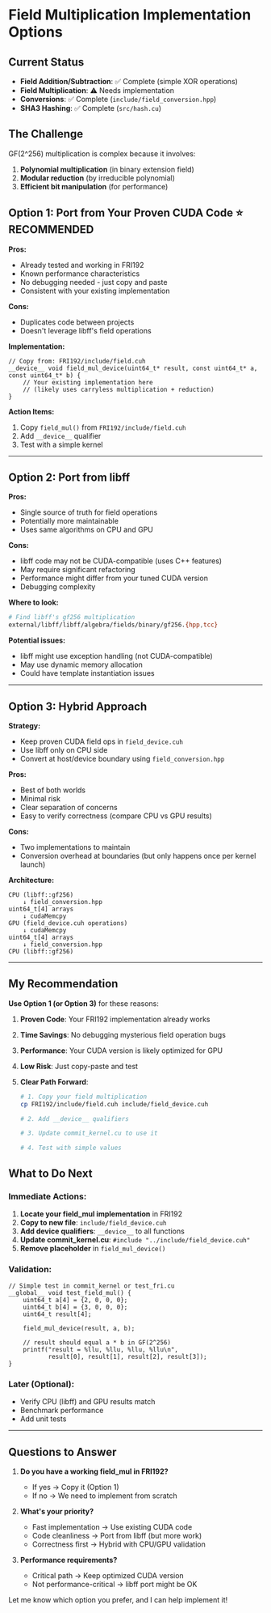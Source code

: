 # Field Multiplication Implementation Options

## Current Status
- **Field Addition/Subtraction**: ✅ Complete (simple XOR operations)
- **Field Multiplication**: ⚠️ Needs implementation
- **Conversions**: ✅ Complete (`include/field_conversion.hpp`)
- **SHA3 Hashing**: ✅ Complete (`src/hash.cu`)

## The Challenge

GF(2^256) multiplication is complex because it involves:
1. **Polynomial multiplication** (in binary extension field)
2. **Modular reduction** (by irreducible polynomial)
3. **Efficient bit manipulation** (for performance)

## Option 1: Port from Your Proven CUDA Code ⭐ RECOMMENDED

**Pros:**
- Already tested and working in FRI192
- Known performance characteristics
- No debugging needed - just copy and paste
- Consistent with your existing implementation

**Cons:**
- Duplicates code between projects
- Doesn't leverage libff's field operations

**Implementation:**
```cuda
// Copy from: FRI192/include/field.cuh
__device__ void field_mul_device(uint64_t* result, const uint64_t* a, const uint64_t* b) {
    // Your existing implementation here
    // (likely uses carryless multiplication + reduction)
}
```

**Action Items:**
1. Copy `field_mul()` from `FRI192/include/field.cuh`
2. Add `__device__` qualifier
3. Test with a simple kernel

---

## Option 2: Port from libff

**Pros:**
- Single source of truth for field operations
- Potentially more maintainable
- Uses same algorithms on CPU and GPU

**Cons:**
- libff code may not be CUDA-compatible (uses C++ features)
- May require significant refactoring
- Performance might differ from your tuned CUDA version
- Debugging complexity

**Where to look:**
```bash
# Find libff's gf256 multiplication
external/libff/libff/algebra/fields/binary/gf256.{hpp,tcc}
```

**Potential issues:**
- libff might use exception handling (not CUDA-compatible)
- May use dynamic memory allocation
- Could have template instantiation issues

---

## Option 3: Hybrid Approach

**Strategy:**
- Keep proven CUDA field ops in `field_device.cuh`
- Use libff only on CPU side
- Convert at host/device boundary using `field_conversion.hpp`

**Pros:**
- Best of both worlds
- Minimal risk
- Clear separation of concerns
- Easy to verify correctness (compare CPU vs GPU results)

**Cons:**
- Two implementations to maintain
- Conversion overhead at boundaries (but only happens once per kernel launch)

**Architecture:**
```
CPU (libff::gf256)
    ↓ field_conversion.hpp
uint64_t[4] arrays
    ↓ cudaMemcpy
GPU (field_device.cuh operations)
    ↓ cudaMemcpy
uint64_t[4] arrays
    ↓ field_conversion.hpp
CPU (libff::gf256)
```

---

## My Recommendation

**Use Option 1 (or Option 3)** for these reasons:

1. **Proven Code**: Your FRI192 implementation already works
2. **Time Savings**: No debugging mysterious field operation bugs
3. **Performance**: Your CUDA version is likely optimized for GPU
4. **Low Risk**: Just copy-paste and test

5. **Clear Path Forward**:
   ```bash
   # 1. Copy your field multiplication
   cp FRI192/include/field.cuh include/field_device.cuh
   
   # 2. Add __device__ qualifiers
   
   # 3. Update commit_kernel.cu to use it
   
   # 4. Test with simple values
   ```

## What to Do Next

### Immediate Actions:
1. **Locate your field_mul implementation** in FRI192
2. **Copy to new file**: `include/field_device.cuh`
3. **Add device qualifiers**: `__device__` to all functions
4. **Update commit_kernel.cu**: `#include "../include/field_device.cuh"`
5. **Remove placeholder** in `field_mul_device()`

### Validation:
```cuda
// Simple test in commit_kernel or test_fri.cu
__global__ void test_field_mul() {
    uint64_t a[4] = {2, 0, 0, 0};
    uint64_t b[4] = {3, 0, 0, 0};
    uint64_t result[4];
    
    field_mul_device(result, a, b);
    
    // result should equal a * b in GF(2^256)
    printf("result = %llu, %llu, %llu, %llu\n", 
           result[0], result[1], result[2], result[3]);
}
```

### Later (Optional):
- Verify CPU (libff) and GPU results match
- Benchmark performance
- Add unit tests

---

## Questions to Answer

1. **Do you have a working field_mul in FRI192?**
   - If yes → Copy it (Option 1)
   - If no → We need to implement from scratch

2. **What's your priority?**
   - Fast implementation → Use existing CUDA code
   - Code cleanliness → Port from libff (but more work)
   - Correctness first → Hybrid with CPU/GPU validation

3. **Performance requirements?**
   - Critical path → Keep optimized CUDA version
   - Not performance-critical → libff port might be OK

Let me know which option you prefer, and I can help implement it!
